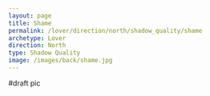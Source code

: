 ```yaml
---
layout: page
title: Shame
permalink: /lover/direction/north/shadow_quality/shame
archetype: Lover
direction: North
type: Shadow Quality
image: /images/back/shame.jpg
---
```

#draft pic
